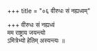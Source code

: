 +++
title = "०६ वीरुधः सं नह्यध्वम्"

+++
वीरुधः सं नह्यध्वं  
मम राष्ट्राय जयन्त्यो  
ऽमित्रेभ्यो हेतिम् अस्यन्त्यः ॥